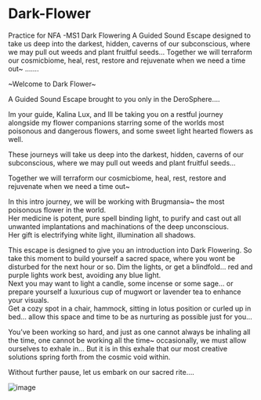 # Dark-Flower
Practice for NFA -MS1 Dark Flowering A Guided Sound Escape designed to take us deep into the darkest, hidden, caverns of our subconscious,
where we may pull out weeds and plant fruitful seeds…  Together we will terraform our cosmicbiome, heal, rest, restore and 
rejuvenate when we need a time out~ 
.......


~Welcome to Dark Flower~

A Guided Sound Escape brought to you only in the DeroSphere….


Im your guide, Kalina Lux, and Ill be taking you on a restful journey alongside my flower companions starring some of the worlds most poisonous and 
dangerous flowers, and some sweet light hearted flowers as well.  

These journeys will take us deep into the darkest, hidden, caverns of our subconscious, where we may pull out weeds and plant fruitful seeds…

Together we will terraform our cosmicbiome, heal, rest, restore and rejuvenate when we need a time out~

In this intro journey, we will be working with Brugmansia~ the most poisonous flower in the world.  
Her medicine is potent, pure spell binding light, to purify and cast out all unwanted implantations and machinations of the deep unconscious.  
Her gift is electrifying white light, illumination all shadows.  

This escape is designed to give you an introduction into Dark Flowering.  So take this moment to build yourself a sacred space, 
where you wont be disturbed for the next hour or so.  Dim the lights, or get a blindfold… red and purple lights work best, avoiding any blue light.  
Next you may want to light a candle, some incense or some sage… or prepare yourself a luxurious cup of mugwort or lavender tea to enhance your visuals.  
Get a cozy spot in a chair, hammock, sitting in lotus position or curled up in bed… allow this space and time to be as nurturing as possible just for you… 

You’ve been working so hard, and just as one cannot always be inhaling all the time, one cannot be working all the time~ occasionally, 
we must allow ourselves to exhale in… But it is in this exhale that our most creative solutions spring forth from the cosmic void within.  

Without further pause, let us embark on our sacred rite…. 


![image](https://user-images.githubusercontent.com/106274284/180627527-07f0c8bc-6ad4-4d0a-80c2-07a824d36811.png)
